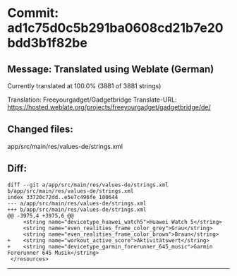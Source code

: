 # Commit: ad1c75d0c5b291ba0608cd21b7e20bdd3b1f82be
## Message: Translated using Weblate (German)

Currently translated at 100.0% (3881 of 3881 strings)

Translation: Freeyourgadget/Gadgetbridge
Translate-URL: https://hosted.weblate.org/projects/freeyourgadget/gadgetbridge/de/
## Changed files:
app/src/main/res/values-de/strings.xml

## Diff:
```
diff --git a/app/src/main/res/values-de/strings.xml b/app/src/main/res/values-de/strings.xml
index 33720c72dd..e5e7c496fe 100644
--- a/app/src/main/res/values-de/strings.xml
+++ b/app/src/main/res/values-de/strings.xml
@@ -3975,4 +3975,6 @@
     <string name="devicetype_huawei_watch5">Huawei Watch 5</string>
     <string name="even_realities_frame_color_grey">Grau</string>
     <string name="even_realities_frame_color_brown">Braun</string>
+    <string name="workout_active_score">Aktivitätswert</string>
+    <string name="devicetype_garmin_forerunner_645_music">Garmin Forerunner 645 Musik</string>
 </resources>
```
-----------------------------------
